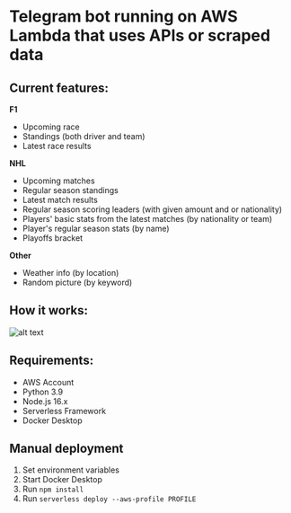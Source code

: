 # Telegram bot running on AWS Lambda that uses APIs or scraped data

## Current features:

**F1**

- Upcoming race
- Standings (both driver and team)
- Latest race results

**NHL**

- Upcoming matches
- Regular season standings
- Latest match results
- Regular season scoring leaders (with given amount and or nationality)
- Players' basic stats from the latest matches (by nationality or team)
- Player's regular season stats (by name)
- Playoffs bracket

**Other**

- Weather info (by location)
- Random picture (by keyword)

## How it works:

![alt text](https://i.imgur.com/j4oKHUa.png)

## Requirements:

- AWS Account
- Python 3.9
- Node.js 16.x
- Serverless Framework
- Docker Desktop

## Manual deployment

1. Set environment variables
2. Start Docker Desktop
3. Run `npm install`
4. Run `serverless deploy --aws-profile PROFILE`
